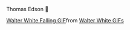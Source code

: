 Thomas Edson
🤘

<div class="tenor-gif-embed" data-postid="18043850" data-share-method="host" data-aspect-ratio="1.3617" data-width="100%"><a href="https://tenor.com/view/walter-white-falling-fast-gif-18043850">Walter White Falling GIF</a>from <a href="https://tenor.com/search/walter+white-gifs">Walter White GIFs</a></div> <script type="text/javascript" async src="https://tenor.com/embed.js"></script>
